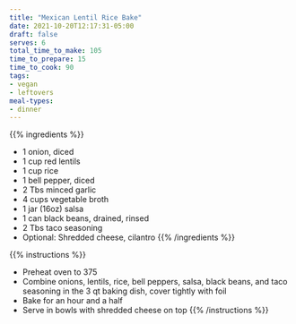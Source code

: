 ```yaml
---
title: "Mexican Lentil Rice Bake"
date: 2021-10-20T12:17:31-05:00
draft: false
serves: 6
total_time_to_make: 105
time_to_prepare: 15
time_to_cook: 90
tags:
- vegan
- leftovers
meal-types:
- dinner
---
```


{{% ingredients %}}
- 1 onion, diced
- 1 cup red lentils
- 1 cup rice
- 1 bell pepper, diced
- 2 Tbs minced garlic
- 4 cups vegetable broth
- 1 jar (16oz) salsa
- 1 can black beans, drained, rinsed
- 2 Tbs taco seasoning
- Optional: Shredded cheese, cilantro
{{% /ingredients %}}

{{% instructions %}}
- Preheat oven to 375
- Combine onions, lentils, rice, bell peppers, salsa, black beans, and taco seasoning in the 3 qt baking dish, cover tightly with foil
- Bake for an hour and a half
- Serve in bowls with shredded cheese on top
{{% /instructions %}}
